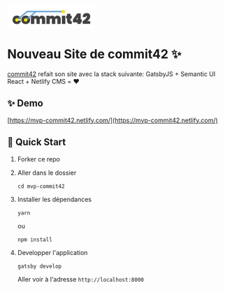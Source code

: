 ![Logo commit42](https://github.com/commit42/new-site-c42/blob/mvp/static/assets/logo-c42.png)

# Nouveau Site de commit42 :sparkles:

[commit42](https://www.commit42.fr/) refait son site avec la stack suivante: GatsbyJS + Semantic UI React + Netlify CMS = :heart:

## :sparkles: Demo

[https://mvp-commit42.netlify.com/](https://mvp-commit42.netlify.com/)

## :rocket: Quick Start

1.  Forker ce repo
1.  Aller dans le dossier
    ``` 
    cd mvp-commit42
    ```
1.  Installer les dépendances
       ```
       yarn
       ```
       ou
       ```
       npm install
       ```
       
1.  Developper l'application
    ``` 
    gatsby develop
    ```

    Aller voir à l'adresse ```http://localhost:8000```

